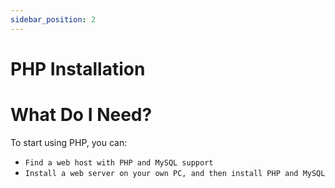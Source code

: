 ```yaml
---
sidebar_position: 2
---
```


# PHP Installation

# What Do I Need?
To start using PHP, you can:
- `Find a web host with PHP and MySQL support`
- `Install a web server on your own PC, and then install PHP and MySQL`